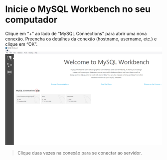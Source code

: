 # Inicie o MySQL Workbench no seu computador

Clique em “+” ao lado de "MySQL Connections" para abrir uma nova conexão.
Preencha os detalhes da conexão (hostname, username, etc.) e clique em “OK”.
![primeira etapa.](https://github.com/rafinhafreire/aula-de-programacao-trio/blob/main/etapa1.png)
> Clique duas vezes na conexão para se conectar ao servidor.
